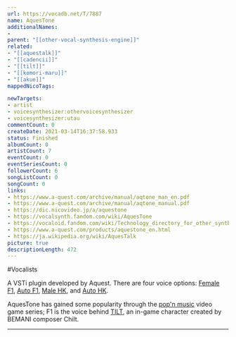 ```yaml
---
url: https://vocadb.net/T/7887
name: AquesTone
additionalNames: 
- 
parent: "[[other-vocal-synthesis-engine]]"
related:
- "[[aquestalk]]"
- "[[cadencii]]"
- "[[tilt]]"
- "[[komori-maru]]"
- "[[akue]]"
mappedNicoTags:

newTargets:
- artist
- voicesynthesizer:othervoicesynthesizer
- voicesynthesizer:utau
commentCount: 0
createDate: 2021-03-14T16:37:58.933
status: Finished
albumCount: 0
artistCount: 7
eventCount: 0
eventSeriesCount: 0
followerCount: 6
songListCount: 0
songCount: 0
links: 
- https://www.a-quest.com/archive/manual/aqtone_man_en.pdf
- https://www.a-quest.com/archive/manual/aqtone_manual.pdf
- https://dic.nicovideo.jp/a/aquestone
- https://vocalsynth.fandom.com/wiki/AquesTone
- https://vocaloid.fandom.com/wiki/Technology_directory_for_other_synthesizers#AquesTone
- https://www.a-quest.com/products/aquestone_en.html
- https://ja.wikipedia.org/wiki/AquesTalk
picture: true
descriptionLength: 472
---
```


#Vocalists

A VSTi plugin developed by Aquest.
There are four voice options: [Female F1](https://vocadb.net/Ar/91696), [Auto F1](https://vocadb.net/Ar/116584), [Male HK](https://vocadb.net/Ar/116586), and [Auto HK](https://vocadb.net/Ar/116583).

AquesTone has gained some popularity through the [pop'n music](https://vocadb.net/T/9329/popn-music) video game series; F1 is the voice behind [TILT](https://vocadb.net/T/8038/tilt), an in-game character created by BEMANI composer Chilt.

---

